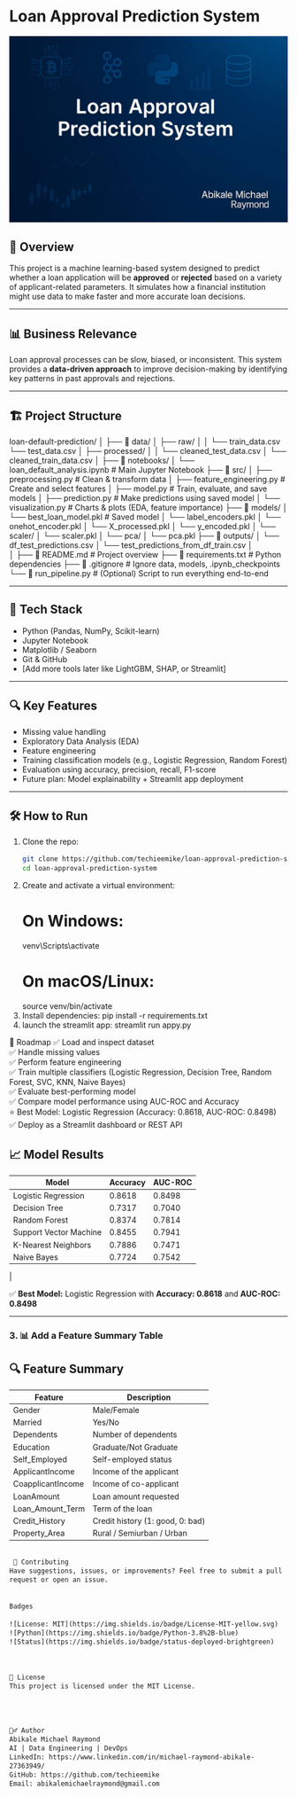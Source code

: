 # Loan Approval Prediction System

![Project Banner](assets/banner.jpeg)


## 🧠 Overview
This project is a machine learning-based system designed to predict whether a loan application will be **approved** or **rejected** based on a variety of applicant-related parameters. It simulates how a financial institution might use data to make faster and more accurate loan decisions.

---

## 📊 Business Relevance
Loan approval processes can be slow, biased, or inconsistent. This system provides a **data-driven approach** to improve decision-making by identifying key patterns in past approvals and rejections.

---

## 🏗️ Project Structure

loan-default-prediction/
│
├── 📁 data/
│   ├── raw/
│   │   └── train_data.csv
        └── test_data.csv
│   ├── processed/
│   │   └── cleaned_test_data.csv
│       └── cleaned_train_data.csv
│
├── 📁 notebooks/
│   └── loan_default_analysis.ipynb     # Main Jupyter Notebook
├── 📁 src/
│   ├── preprocessing.py                # Clean & transform data
│   ├── feature_engineering.py          # Create and select features
│   ├── model.py                        # Train, evaluate, and save models
│   ├── prediction.py                   # Make predictions using saved model
│   └── visualization.py                # Charts & plots (EDA, feature importance)
├── 📁 models/
│   └── best_loan_model.pkl                  # Saved model
│   └── label_encoders.pkl
│   └── onehot_encoder.pkl
│   └── X_processed.pkl
│   └── y_encoded.pkl
│   └── scaler/
│       └── scaler.pkl
│   └── pca/
│       └── pca.pkl
├── 📁 outputs/
│   └── df_test_predictions.csv
│   └── test_predictions_from_df_train.csv
│     
│
├── 📄 README.md                        # Project overview
├── 📄 requirements.txt                 # Python dependencies
├── 📄 .gitignore                       # Ignore data, models, .ipynb_checkpoints
└── 📄 run_pipeline.py                  # (Optional) Script to run everything end-to-end




---

## 🚀 Tech Stack

- Python (Pandas, NumPy, Scikit-learn)
- Jupyter Notebook
- Matplotlib / Seaborn
- Git & GitHub
- [Add more tools later like LightGBM, SHAP, or Streamlit]

---

## 🔍 Key Features

- Missing value handling
- Exploratory Data Analysis (EDA)
- Feature engineering
- Training classification models (e.g., Logistic Regression, Random Forest)
- Evaluation using accuracy, precision, recall, F1-score
- Future plan: Model explainability + Streamlit app deployment

---



## 🛠️ How to Run

1. Clone the repo:
   ```bash
   git clone https://github.com/techieemike/loan-approval-prediction-system.git
   cd loan-approval-prediction-system

2. Create and activate a virtual environment:
    # On Windows:
    venv\Scripts\activate
    # On macOS/Linux:
    source venv/bin/activate
4. Install dependencies:
    pip install -r requirements.txt
5. launch the streamlit app:
   streamlit run appy.py




📌 Roadmap
✅ Load and inspect dataset  
✅ Handle missing values  
✅ Perform feature engineering  
✅ Train multiple classifiers (Logistic Regression, Decision Tree, Random Forest, SVC, KNN, Naive Bayes)  
✅ Evaluate best-performing model  
✅ Compare model performance using AUC-ROC and Accuracy  
⭐ Best Model: Logistic Regression (Accuracy: 0.8618, AUC-ROC: 0.8498)  
✅ Deploy as a Streamlit dashboard or REST API  




## 📈 Model Results

| Model                  | Accuracy | AUC-ROC |
|------------------------|----------|---------|
| Logistic Regression    | 0.8618   | 0.8498  |
| Decision Tree          | 0.7317   | 0.7040  |
| Random Forest          | 0.8374   | 0.7814  |
| Support Vector Machine | 0.8455   | 0.7941  |
| K-Nearest Neighbors    | 0.7886   | 0.7471  |
| Naive Bayes            | 0.7724   | 0.7542
  |

✅ **Best Model:** Logistic Regression with **Accuracy: 0.8618** and **AUC-ROC: 0.8498**




---

### 3. 📊 Add a Feature Summary Table

## 🔍 Feature Summary

| Feature              | Description                                |
|----------------------|--------------------------------------------|
| Gender               | Male/Female                                |
| Married              | Yes/No                                     |
| Dependents           | Number of dependents                       |
| Education            | Graduate/Not Graduate                      |
| Self_Employed        | Self-employed status                       |
| ApplicantIncome      | Income of the applicant                    |
| CoapplicantIncome    | Income of co-applicant                     |
| LoanAmount           | Loan amount requested                      |
| Loan_Amount_Term     | Term of the loan                           |
| Credit_History       | Credit history (1: good, 0: bad)           |
| Property_Area        | Rural / Semiurban / Urban                  |


```

 🤝 Contributing
Have suggestions, issues, or improvements? Feel free to submit a pull request or open an issue.


Badges

![License: MIT](https://img.shields.io/badge/License-MIT-yellow.svg)
![Python](https://img.shields.io/badge/Python-3.8%2B-blue)
![Status](https://img.shields.io/badge/status-deployed-brightgreen)



📄 License
This project is licensed under the MIT License.




🙋‍♂️ Author
Abikale Michael Raymond
AI | Data Engineering | DevOps
LinkedIn: https://www.linkedin.com/in/michael-raymond-abikale-27363949/
GitHub: https://github.com/techieemike
Email: abikalemichaelraymond@gmail.com
